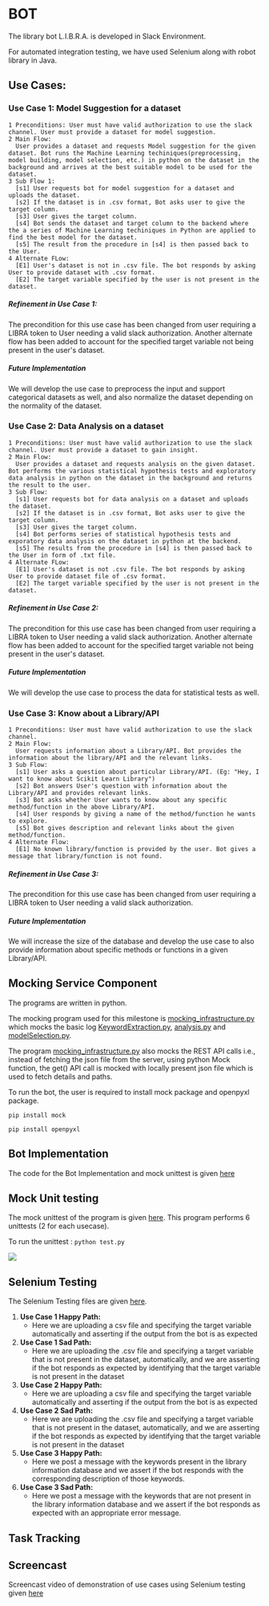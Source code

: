 # BOT 

The library bot L.I.B.R.A. is developed in Slack Environment.

For automated integration testing, we have used Selenium along with robot library in Java.


## Use Cases: 

### Use Case 1: Model Suggestion for a dataset <!-- Bot suggests the model to be used, in answer to a user's request about not having a clarity about what to do with the dataset --> <!-- User must have a dataset to know about the library to be used -->
```
1 Preconditions: User must have valid authorization to use the slack channel. User must provide a dataset for model suggestion.
2 Main Flow: 
  User provides a dataset and requests Model suggestion for the given dataset. Bot runs the Machine Learning techiniques(preprocessing, model building, model selection, etc.) in python on the dataset in the background and arrives at the best suitable model to be used for the dataset.
3 Sub Flow 1:
  [s1] User requests bot for model suggestion for a dataset and uploads the dataset.
  [s2] If the dataset is in .csv format, Bot asks user to give the target column.
  [s3] User gives the target column.
  [s4] Bot sends the dataset and target column to the backend where the a series of Machine Learning techiniques in Python are applied to find the best model for the dataset.
  [s5] The result from the procedure in [s4] is then passed back to the User.
4 Alternate FLow:
  [E1] User's dataset is not in .csv file. The bot responds by asking User to provide dataset with .csv format.
  [E2] The target variable specified by the user is not present in the dataset. 
```
##### Refinement in Use Case 1: 
The precondition for this use case has been changed from user requiring a LIBRA token to User needing a valid slack authorization. Another alternate flow has been added to account for the specified target variable not being present in the user's dataset. 
##### Future Implementation 
We will develop the use case to preprocess the input and support categorical datasets as well, and also normalize the dataset depending on the normality of the dataset. 

### Use Case 2: Data Analysis on a dataset <!-- Bot performs Exploratory Data Analysis (EDA) (includes statistical analysis) so that the user can understand the data before he/she can make any assumptions about it --> <!-- User must have a dataset to gain insights about the dataset -->
```
1 Preconditions: User must have valid authorization to use the slack channel. User must provide a dataset to gain insight.
2 Main Flow: 
  User provides a dataset and requests analysis on the given dataset. Bot performs the various statistical hypothesis tests and exploratory data analysis in python on the dataset in the background and returns the result to the user.
3 Sub Flow:
  [s1] User requests bot for data analysis on a dataset and uploads the dataset.
  [s2] If the dataset is in .csv format, Bot asks user to give the target column.
  [s3] User gives the target column.
  [s4] Bot performs series of statistical hypothesis tests and exporatory data analysis on the dataset in python at the backend.
  [s5] The results from the procedure in [s4] is then passed back to the User in form of .txt file.
4 Alternate FLow:
  [E1] User's dataset is not .csv file. The bot responds by asking User to provide dataset file of .csv format.
  [E2] The target variable specified by the user is not present in the dataset. 
```
##### Refinement in Use Case 2: 
The precondition for this use case has been changed from user requiring a LIBRA token to User needing a valid slack authorization. Another alternate flow has been added to account for the specified target variable not being present in the user's dataset. 

##### Future Implementation 
We will develop the use case to process the data for statistical tests as well. 

### Use Case 3: Know about a Library/API <!--Bot renders description for library/API that is requested by the user-->
```
1 Preconditions: User must have valid authorization to use the slack channel.
2 Main Flow: 
  User requests information about a Library/API. Bot provides the information about the library/API and the relevant links.
3 Sub Flow:
  [s1] User asks a question about particular Library/API. (Eg: "Hey, I want to know about Scikit Learn Library")
  [s2] Bot answers User's question with information about the Library/API and provides relevant links.
  [s3] Bot asks whether User wants to know about any specific method/function in the above Library/API.
  [s4] User responds by giving a name of the method/function he wants to explore.
  [s5] Bot gives description and relevant links about the given method/function.
4 Alternate Flow:
  [E1] No known library/function is provided by the user. Bot gives a message that library/function is not found.
```

##### Refinement in Use Case 3: 
The precondition for this use case has been changed from user requiring a LIBRA token to User needing a valid slack authorization. 

##### Future Implementation 
We will increase the size of the database and develop the use case to also provide information about specific methods or functions in a given Library/API. 


## Mocking Service Component 

The programs are written in python.

The mocking program used for this milestone is [mocking_infrastructure.py](https://github.ncsu.edu/csc510-fall2019/CSC510-23/blob/master/Code/mocking_infrastructure.py) which mocks the basic log [KeywordExtraction.py](https://github.ncsu.edu/csc510-fall2019/CSC510-23/blob/master/Code/KeywordExtraction.py), [analysis.py](https://github.ncsu.edu/csc510-fall2019/CSC510-23/blob/master/Code/analysis.py) and [modelSelection.py](https://github.ncsu.edu/csc510-fall2019/CSC510-23/blob/master/Code/modelSelection.py). 

The program [mocking_infrastructure.py](https://github.ncsu.edu/csc510-fall2019/CSC510-23/blob/master/Code/mocking_infrastructure.py) also mocks the REST API calls i.e., instead of fetching the json file from the server, using python Mock function, the get() API call is mocked with locally present json file which is used to fetch details and paths.

To run the bot, the user is required to install mock package and openpyxl package.

` pip install mock `

` pip install openpyxl `


## Bot Implementation 

The code for the Bot Implementation and mock unittest is given [here](https://github.ncsu.edu/csc510-fall2019/CSC510-23/tree/master/Code)

## Mock Unit testing

The mock unittest of the program is given [here](https://github.ncsu.edu/csc510-fall2019/CSC510-23/blob/master/Code/test.py). This program performs 6 unittests (2 for each usecase).

To run the unittest : `python test.py`

![](https://github.ncsu.edu/csc510-fall2019/CSC510-23/blob/master/running_test_cases.png)

## Selenium Testing 

The Selenium Testing files are given [here](https://github.ncsu.edu/csc510-fall2019/CSC510-23/tree/master/Selenium). 

1. **Use Case 1 Happy Path:**
    - Here we are uploading a csv file and specifying the target variable automatically and asserting if the output from the bot is as expected
2. **Use Case 1 Sad Path:**
    - Here we are uploading the .csv file and specifying a target variable that is not present in the dataset, automatically, and we are asserting if the bot responds as expected by identifying that the target variable is not present in the dataset
3. **Use Case 2 Happy Path:**
    - Here we are uploading a csv file and specifying the target variable automatically and asserting if the output from the bot is as expected
4. **Use Case 2 Sad Path:**
    - Here we are uploading the .csv file and specifying a target variable that is not present in the dataset, automatically, and we are asserting if the bot responds as expected by identifying that the target variable is not present in the dataset
5. **Use Case 3 Happy Path:**
    - Here we post a message with the keywords present in the library information database and we assert if the bot responds with the corresponding description of those keywords. 
6. **Use Case 3 Sad Path:**
    - Here we post a message with the keywords that are not present in the library information database and we assert if the bot responds as expected with an appropriate error message. 

## Task Tracking 

## Screencast 
Screencast video of demonstration of use cases using Selenium testing given [here](https://drive.google.com/file/d/10fMjVP0apT3TCHHXmkwVSOpa8-kdXrMB/view?usp=sharing)
